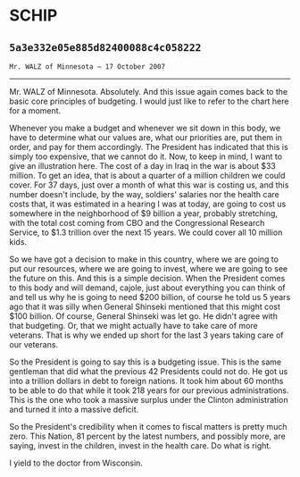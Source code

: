 # SCHIP
## `5a3e332e05e885d82400088c4c058222`
`Mr. WALZ of Minnesota — 17 October 2007`

---


Mr. WALZ of Minnesota. Absolutely. And this issue again comes back to 
the basic core principles of budgeting. I would just like to refer to 
the chart here for a moment.

Whenever you make a budget and whenever we sit down in this body, we 
have to determine what our values are, what our priorities are, put 
them in order, and pay for them accordingly. The President has 
indicated that this is simply too expensive, that we cannot do it. Now, 
to keep in mind, I want to give an illustration here. The cost of a day 
in Iraq in the war is about $33 million. To get an idea, that is about 
a quarter of a million children we could cover. For 37 days, just over 
a month of what this war is costing us, and this number doesn't 
include, by the way, soldiers' salaries nor the health care costs that, 
it was estimated in a hearing I was at today, are going to cost us 
somewhere in the neighborhood of $9 billion a year, probably 
stretching, with the total cost coming from CBO and the Congressional 
Research Service, to $1.3 trillion over the next 15 years. We could 
cover all 10 million kids.

So we have got a decision to make in this country, where we are going 
to put our resources, where we are going to invest, where we are going 
to see the future on this. And this is a simple decision. When the 
President comes to this body and will demand, cajole, just about 
everything you can think of and tell us why he is going to need $200 
billion, of course he told us 5 years ago that it was silly when 
General Shinseki mentioned that this might cost $100 billion. Of 
course, General Shinseki was let go. He didn't agree with that 
budgeting. Or, that we might actually have to take care of more 
veterans. That is why we ended up short for the last 3 years taking 
care of our veterans.



So the President is going to say this is a budgeting issue. This is 
the same gentleman that did what the previous 42 Presidents could not 
do. He got us into a trillion dollars in debt to foreign nations. It 
took him about 60 months to be able to do that while it took 218 years 
for our previous administrations. This is the one who took a massive 
surplus under the Clinton administration and turned it into a massive 
deficit.

So the President's credibility when it comes to fiscal matters is 
pretty much zero. This Nation, 81 percent by the latest numbers, and 
possibly more, are saying, invest in the children, invest in the health 
care. Do what is right.

I yield to the doctor from Wisconsin.